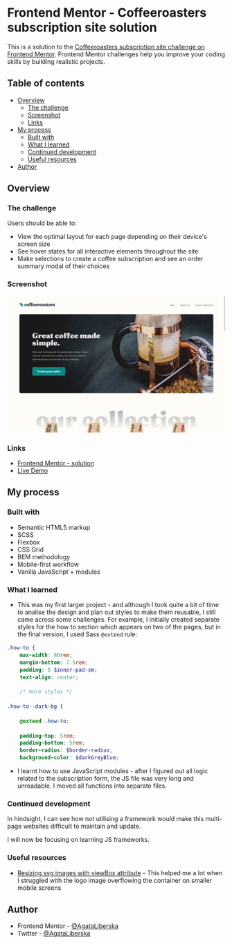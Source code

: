# Frontend Mentor - Coffeeroasters subscription site solution

This is a solution to the [Coffeeroasters subscription site challenge on Frontend Mentor](https://www.frontendmentor.io/challenges/coffeeroasters-subscription-site-5Fc26HVY6). Frontend Mentor challenges help you improve your coding skills by building realistic projects. 

## Table of contents

- [Overview](#overview)
  - [The challenge](#the-challenge)
  - [Screenshot](#screenshot)
  - [Links](#links)
- [My process](#my-process)
  - [Built with](#built-with)
  - [What I learned](#what-i-learned)
  - [Continued development](#continued-development)
  - [Useful resources](#useful-resources)
- [Author](#author)

## Overview

### The challenge

Users should be able to:

- View the optimal layout for each page depending on their device's screen size
- See hover states for all interactive elements throughout the site
- Make selections to create a coffee subscription and see an order summary modal of their choices

### Screenshot

![](./assets/screenshot.png)

### Links

- [Frontend Mentor - solution](https://www.frontendmentor.io/solutions/html-scss-vanilla-js-X-m36ak-n)
- [Live Demo](https://coffeeroasters-subscription-site-zeta.vercel.app/)

## My process

### Built with

- Semantic HTML5 markup
- SCSS
- Flexbox
- CSS Grid
- BEM methodology
- Mobile-first workflow
- Vanilla JavaScript + modules

### What I learned

- This was my first larger project - and although I took quite a bit of time to analise the design and plan out styles to make them reusable, I still came across some challenges. For example, I initially created separate styles for the how to section which appears on two of the pages, but in the final version, I used Sass `@extend` rule:

```scss
.how-to {
    max-width: 80rem;
    margin-bottom: 7.5rem;
    padding: 0 $inner-pad-sm;
    text-align: center;

    /* more styles */

.how-to--dark-bg {

    @extend .how-to;
    
    padding-top: 5rem;
    padding-bottom: 5rem;
    border-radius: $border-radius;
    background-color: $darkGreyBlue;
```

- I learnt how to use JavaScript modules - after I figured out all logic related to the subscription form, the JS file was very long and unreadable. I moved all functions into separate files.

### Continued development

In hindsight, I can see how not utilising a framework would make this multi-page websites difficult to maintain and update.

I will now be focusing on learning JS frameworks.

### Useful resources

- [Resizing svg images with viewBox attribute](https://css-tricks.com/scale-svg/) - This helped me a lot when I struggled with the logo image overflowing the container on smaller mobile screens

## Author

- Frontend Mentor - [@AgataLiberska](https://www.frontendmentor.io/profile/AgataLiberska)
- Twitter - [@AgataLiberska](https://www.twitter.com/AgataLiberska)
